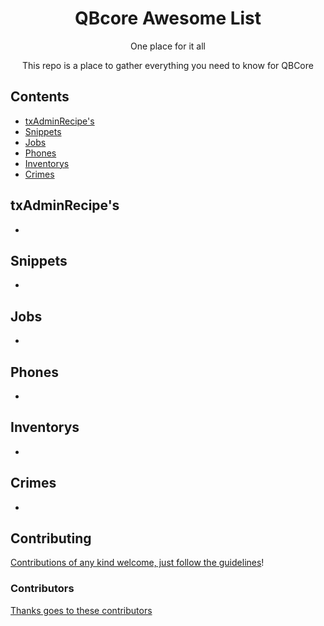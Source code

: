 <div align="center">

<!-- title -->

<!--lint ignore no-dead-urls-->
# QBcore Awesome List

<!-- subtitle -->

One place for it all

<!-- image -->

<!-- <a href="" target="_blank" rel="noopener noreferrer">
  <img src="" />
</a> -->

<!-- description -->

This repo is a place to gather everything you need to know for QBCore

</div>

<!-- TOC -->

## Contents

- [txAdminRecipe's](#txadminrecipe's)
- [Snippets](#snippets)
- [Jobs](#jobs)
- [Phones](#phones)
- [Inventorys](#inventorys)
- [Crimes](#crimes)

<!-- CONTENT -->

## txAdminRecipe's

- 

## Snippets

- 

## Jobs

- 

## Phones

- 

## Inventorys

- 

## Crimes

- 

<!-- END OF CONTENT -->

## Contributing

[Contributions of any kind welcome, just follow the guidelines](contributing.md)!

### Contributors

[Thanks goes to these contributors](https://github.com/Awesome-QBcore/graphs/contributors)
